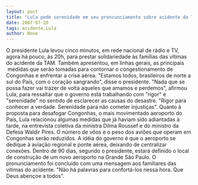 ```yaml
---
layout: post
title: "Lula pede serenidade em seu proncunciamento sobre acidente da TAM"
date: 2007-07-20
tags: acidente,Lula
author: None
---
```

O presidente Lula levou cinco minutos, em rede nacional de r&aacute;dio e TV, agora h&aacute; pouco, &agrave;s 20h, para prestar solidariedade &agrave;s fam&iacute;lias das v&iacute;timas do acidente da TAM. 
Tamb&eacute;m&nbsp;apresentou, em linhas gerais, as&nbsp;principais &nbsp;medidas que ser&atilde;o tomadas para contornar o congestionamento de Congonhas e enfrentar a crise a&eacute;rea. &quot;Estamos todos, brasileiros de norte a sul do Pa&iacute;s, com o cora&ccedil;&atilde;o sangrando&quot;, disse o presidente. 
&quot;Nada que se possa fazer vai trazer de volta aqueles que amamos e perdemos&quot;, afirmou Lula, para ressaltar que o governo est&aacute; trabalhando com &quot;rigor&quot; e &quot;serenidade&quot; no sentido de&nbsp;esclarecer as causas do desastre. &quot;Rigor para conhecer a verdade. Serenidade para n&atilde;o cometer injusti&ccedil;as&quot;.
Quanto &agrave; proposta para desafogar Congonhas, o mais movimentado aeroporto do Pa&iacute;s, Lula relacionou&nbsp;algumas medidas que j&aacute; haviam sido adiantadas &agrave; tarde, na entrevista coletiva da ministra Dilma Roussef e do ministro da Defesa Waldir Pires.
O n&uacute;mero de v&ocirc;os e o peso dos avi&otilde;es que operam em Congonhas ser&atilde;o reduzidos. A id&eacute;ia do governo &eacute; que&nbsp;o aeroporto&nbsp;se dedique &agrave; avia&ccedil;&atilde;o regional e ponte a&eacute;rea, deixando de centralizar conex&otilde;es. 
Dentro de 90 dias, segundo o presidente, estar&aacute; definido o local de constru&ccedil;&atilde;o de um novo aeroporto na Grande S&atilde;o Paulo.
O pronunciamento foi conclu&iacute;do com uma mensagem aos familiares das v&iacute;timas do acidente. &quot;N&atilde;o h&aacute; palavras para confort&aacute;-los nessa hora. Que Deus aben&ccedil;oe a todos&quot;. 